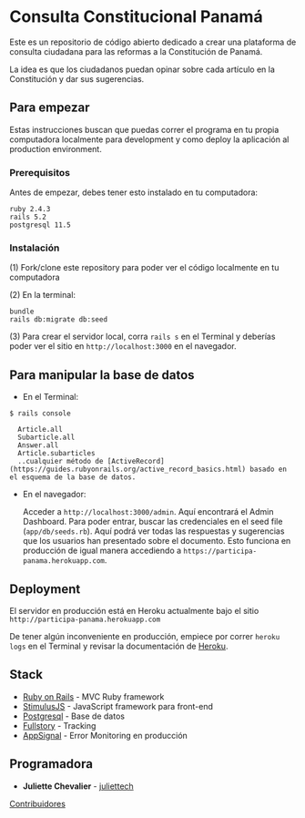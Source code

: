 # Consulta Constitucional Panamá

Este es un repositorio de código abierto dedicado a crear una plataforma de consulta ciudadana para las reformas a la Constitución de Panamá.

La idea es que los ciudadanos puedan opinar sobre cada artículo en la Constitución y dar sus sugerencias.

## Para empezar

Estas instrucciones buscan que puedas correr el programa en tu propia computadora localmente para development y como deploy la aplicación al production environment.

### Prerequisitos

Antes de empezar, debes tener esto instalado en tu computadora:

```
ruby 2.4.3
rails 5.2
postgresql 11.5
```

### Instalación

(1) Fork/clone este repository para poder ver el código localmente en tu computadora <br>

(2) En la terminal:

```
bundle
rails db:migrate db:seed
```

(3) Para crear el servidor local, corra `rails s` en el Terminal y deberías poder ver el sitio en `http://localhost:3000` en el navegador.

## Para manipular la base de datos

* En el Terminal:

```
$ rails console

  Article.all
  Subarticle.all
  Answer.all
  Article.subarticles
  ..cualquier método de [ActiveRecord](https://guides.rubyonrails.org/active_record_basics.html) basado en el esquema de la base de datos.
```

* En el navegador:

  Acceder a `http://localhost:3000/admin`. Aquí encontrará el Admin Dashboard. Para poder entrar, buscar las credenciales en el seed file (`app/db/seeds.rb`).
  Aquí podrá ver todas las respuestas y sugerencias que los usuarios han presentado sobre el documento.
  Esto funciona en producción de igual manera accediendo a `https://participa-panama.herokuapp.com`.

## Deployment

El servidor en producción está en Heroku actualmente bajo el sitio `http://participa-panama.herokuapp.com` <br>

De tener algún inconveniente en producción, empiece por correr `heroku logs` en el Terminal y revisar la documentación de [Heroku](https://devcenter.heroku.com/).


## Stack

* [Ruby on Rails](https://guides.rubyonrails.org/getting_started.html) - MVC Ruby framework
* [StimulusJS](https://stimulusjs.org/) - JavaScript framework para front-end
* [Postgresql](https://www.postgresql.org/) - Base de datos
* [Fullstory](https://www.fullstory.com/) - Tracking
* [AppSignal](https://appsignal.com/) - Error Monitoring en producción


## Programadora

* **Juliette Chevalier** - [juliettech](https://github.com/juliet-tech)

[Contribuidores](https://github.com/your/project/contributors)

